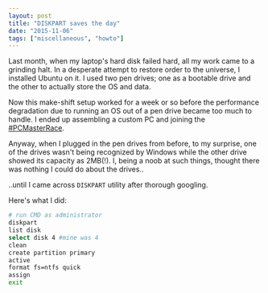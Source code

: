 ```yaml
---
layout: post
title: "DISKPART saves the day"
date: "2015-11-06"
tags: ["miscellaneous", "howto"]
---
```


Last month, when my laptop's hard disk failed hard, all my work came to a grinding halt. In a desperate
attempt to restore order to the universe, I installed Ubuntu on it. I used two pen drives; one as a bootable drive and the other to actually store the OS and data.

Now this make-shift setup worked for a week or so before the performance degradation due to
running an OS out of a pen drive became too much to handle. I ended up assembling a custom PC and joining
the [#PCMasterRace](https://twitter.com/hashtag/pcmasterrace).

<!-- ![pcmasterrace](./images/Glorious_pc_gaming_master_race_by_sasukekun17-d7mdjvo.jpg) -->

Anyway, when I plugged in the pen drives from before, to my surprise, one of the drives wasn't being recognized by Windows while the other drive showed its capacity as 2MB(!). I, being a noob at such things, thought there was nothing I could do about the drives..

..until I came across `DISKPART` utility after thorough googling.

Here's what I did:


```bash
# run CMD as administrator
diskpart
list disk
select disk 4 #mine was 4
clean
create partition primary
active
format fs=ntfs quick
assign
exit

```